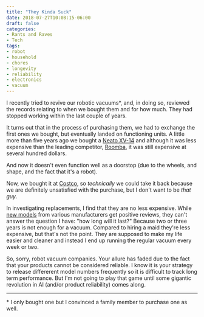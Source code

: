 ```yaml
---
title: "They Kinda Suck"
date: 2018-07-27T10:08:15-06:00
draft: false
categories:
- Rants and Raves
- Tech
tags:
- robot
- household
- chores
- longevity
- reliability
- electronics
- vacuum
---
```


I recently tried to revive our robotic vacuums*, and, in doing so, reviewed the records relating to when we bought them and for how much. They had stopped working within the last couple of years.<!--more-->

It turns out that in the process of purchasing them, we had to exchange the first ones we bought, but eventually landed on functioning units. A little more than five years ago we bought a [Neato XV-14](https://www.neatorobotics.com/robot-vacuum/xv/xv-14/) and although it was less expensive than the leading competitor, [Roomba](https://en.wikipedia.org/wiki/Roomba), it was still expensive at several hundred dollars.

And now it doesn't even function well as a doorstop (due to the wheels, and shape, and the fact that it's a robot).

Now, we bought it at [Costco](https://www.costco.com/), so *technically* we could take it back because we are definitely unsatisfied with the purchase, but I don't want to be *that guy*.

In investigating replacements, I find that they are no less expensive. While [new models](https://www.reddit.com/r/smarthome/comments/8zf4ma/best_roomba_alternatives_cheaper_stronger_better/) from various manufacturers get positive reviews, they can't answer the question I have: "how long will it last?" Because two or three years is not enough for a vacuum. Compared to hiring a maid they're less expensive, but that's not the point. They are supposed to make my life easier and cleaner and instead I end up running the regular vacuum every week or two.

So, sorry, robot vacuum companies. Your allure has faded due to the fact that your products cannot be considered reliable. I know it is your strategy to release differerent model numbers frequently so it is difficult to track long term performance. But I'm not going to play that game until some gigantic revolution in AI (and/or product reliability) comes along.

***

\* I only bought one but I convinced a family member to purchase one as well.
